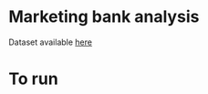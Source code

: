 # Marketing bank analysis
Dataset available [here](https://www.kaggle.com/prakharrathi25/banking-dataset-marketing-targets)

# To run